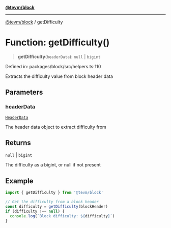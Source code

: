 [**@tevm/block**](../README.md)

***

[@tevm/block](../globals.md) / getDifficulty

# Function: getDifficulty()

> **getDifficulty**(`headerData`): `null` \| `bigint`

Defined in: packages/block/src/helpers.ts:110

Extracts the difficulty value from block header data

## Parameters

### headerData

[`HeaderData`](../interfaces/HeaderData.md)

The header data object to extract difficulty from

## Returns

`null` \| `bigint`

The difficulty as a bigint, or null if not present

## Example

```typescript
import { getDifficulty } from '@tevm/block'

// Get the difficulty from a block header
const difficulty = getDifficulty(blockHeader)
if (difficulty !== null) {
  console.log(`Block difficulty: ${difficulty}`)
}
```

